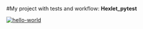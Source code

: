 #My project with tests and workflow: 
**Hexlet_pytest**

[![hello-world](https://github.com/RustSaf/hexlet_pytest/actions/workflows/hello_world.yml/badge.svg)](https://github.com/RustSaf/hexlet_pytest/actions/workflows/hello_world.yml)
